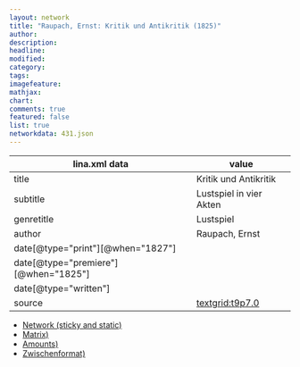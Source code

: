 ```yaml
---
layout: network
title: "Raupach, Ernst: Kritik und Antikritik (1825)"
author:
description:
headline:
modified:
category:
tags:
imagefeature: 
mathjax: 
chart: 
comments: true
featured: false
list: true
networkdata: 431.json
---
```

lina.xml data  | value
------------- | -------------
title|Kritik und Antikritik
subtitle|Lustspiel in vier Akten
genretitle|Lustspiel
author|Raupach, Ernst
date[@type="print"][@when="1827"]|
date[@type="premiere"][@when="1825"]|
date[@type="written"]|
source|[textgrid:t9p7.0](https://textgridlab.org/1.0/tgcrud-public/rest/textgrid:t9p7.0/data)



* [Network (sticky and static)](/linas/network431)
* [Matrix)](/linas/matrix431)
* [Amounts)](/linas/amount431)
* [Zwischenformat)](/linas/lina431 )
